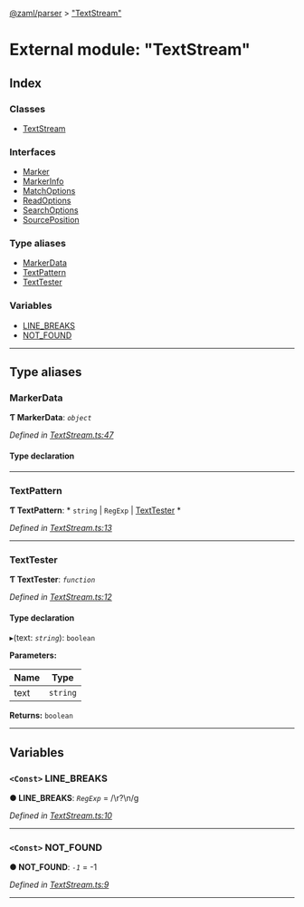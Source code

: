 [@zaml/parser](../README.md) > ["TextStream"](../modules/_textstream_.md)

# External module: "TextStream"

## Index

### Classes

* [TextStream](../classes/_textstream_.textstream.md)

### Interfaces

* [Marker](../interfaces/_textstream_.marker.md)
* [MarkerInfo](../interfaces/_textstream_.markerinfo.md)
* [MatchOptions](../interfaces/_textstream_.matchoptions.md)
* [ReadOptions](../interfaces/_textstream_.readoptions.md)
* [SearchOptions](../interfaces/_textstream_.searchoptions.md)
* [SourcePosition](../interfaces/_textstream_.sourceposition.md)

### Type aliases

* [MarkerData](_textstream_.md#markerdata)
* [TextPattern](_textstream_.md#textpattern)
* [TextTester](_textstream_.md#texttester)

### Variables

* [LINE_BREAKS](_textstream_.md#line_breaks)
* [NOT_FOUND](_textstream_.md#not_found)

---

## Type aliases

<a id="markerdata"></a>

###  MarkerData

**Ƭ MarkerData**: *`object`*

*Defined in [TextStream.ts:47](https://github.com/nexushubs/zaml-lang/blob/18f20d4/packages/zaml-parser/src/TextStream.ts#L47)*

#### Type declaration

[key: `string`]: `any`

___
<a id="textpattern"></a>

###  TextPattern

**Ƭ TextPattern**: * `string` &#124; `RegExp` &#124; [TextTester](_textstream_.md#texttester)
*

*Defined in [TextStream.ts:13](https://github.com/nexushubs/zaml-lang/blob/18f20d4/packages/zaml-parser/src/TextStream.ts#L13)*

___
<a id="texttester"></a>

###  TextTester

**Ƭ TextTester**: *`function`*

*Defined in [TextStream.ts:12](https://github.com/nexushubs/zaml-lang/blob/18f20d4/packages/zaml-parser/src/TextStream.ts#L12)*

#### Type declaration
▸(text: *`string`*): `boolean`

**Parameters:**

| Name | Type |
| ------ | ------ |
| text | `string` |

**Returns:** `boolean`

___

## Variables

<a id="line_breaks"></a>

### `<Const>` LINE_BREAKS

**● LINE_BREAKS**: *`RegExp`* =  /\r?\n/g

*Defined in [TextStream.ts:10](https://github.com/nexushubs/zaml-lang/blob/18f20d4/packages/zaml-parser/src/TextStream.ts#L10)*

___
<a id="not_found"></a>

### `<Const>` NOT_FOUND

**● NOT_FOUND**: *`-1`* =  -1

*Defined in [TextStream.ts:9](https://github.com/nexushubs/zaml-lang/blob/18f20d4/packages/zaml-parser/src/TextStream.ts#L9)*

___

